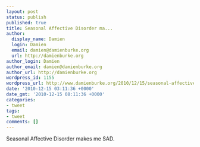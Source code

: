 ```yaml
---
layout: post
status: publish
published: true
title: Seasonal Affective Disorder ma...
author:
  display_name: Damien
  login: Damien
  email: damien@damienburke.org
  url: http://damienburke.org
author_login: Damien
author_email: damien@damienburke.org
author_url: http://damienburke.org
wordpress_id: 1155
wordpress_url: http://www.damienburke.org/2010/12/15/seasonal-affective-disorder-ma/
date: '2010-12-15 03:11:36 +0000'
date_gmt: '2010-12-15 08:11:36 +0000'
categories:
- tweet
tags:
- tweet
comments: []
---
```

<p>Seasonal Affective Disorder makes me SAD.</p>

